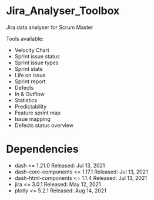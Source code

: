# Jira_Analyser_Toolbox
Jira data analyser for Scrum Master

Tools available:
  - Velocity Chart
  - Sprint issue status
  - Sprint issue types
  - Sprint state
  - Life on issue
  - Sprint report
  - Defects
  - In & Outflow
  - Statistics
  - Predictability
  - Feature sprint map
  - Issue mapping
  - Defects status overview

# Dependencies
  - dash <= 1.21.0                      Released: Jul 13, 2021
  - dash-core-components <= 1.17.1      Released: Jul 13, 2021
  - dash-html-components <= 1.1.4       Released: Jul 13, 2021
  - jira <= 3.0.1                       Released: May 12, 2021
  - plotly <= 5.2.1                     Released: Aug 14, 2021
